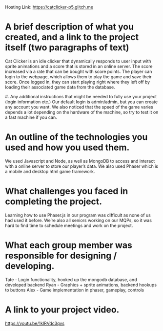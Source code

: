 
Hosting Link: https://catclicker-p5.glitch.me

# A brief description of what you created, and a link to the project itself (two paragraphs of text)
Cat Clicker is an idle clicker that dynamically responds to user input with sprite animations and a score that is stored in an online server. The score increased via a rate that can be bought with score points. The player can login to the webpage, which allows them to play the game and save their score. Once logged in, they can start playing right where they left off by loading their associated game data from the database.

#. Any additional instructions that might be needed to fully use your project (login information etc.)
Our default login is admin/admin, but you can create any account you want. We also noticed that the speed of the game varies depends a lot depending on the hardware of the machine, so try to test it on a fast machine if you can. 

# An outline of the technologies you used and how you used them.
We used Javascript and Node, as well as MongoDB to access and interact with a online server to store our player’s data. We also used Phaser which is a mobile and desktop html game framework. 

# What challenges you faced in completing the project.
Learning how to use Phaser.js in our program was difficult as none of us had used it before. We’re also all seniors working on our MQPs, so it was hard to find time to schedule meetings and work on the project. 

# What each group member was responsible for designing / developing.
Tate - Login functionality, hooked up the mongodb database, and developed backend
Ryan - Graphics + sprite animations, backend hookups to buttons 
Alex - Game implementation in phaser, gameplay, controls

# A link to your project video.
https://youtu.be/1kIRVdc3qvs 
